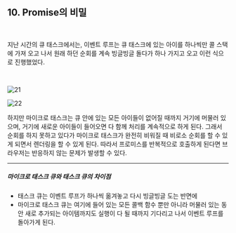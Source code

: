 ## 10. Promise의 비밀

<br>

지난 시간의 큐 태스크에서는, 이벤트 루프는 큐 태스크에 있는 아이를 하나씩만 콜 스택에 가져 오고 나서 원래 하던 순회를 계속 빙글빙글 돌다가 하나 가지고 오고 이런 식으로 진행했었다.

<br>

![21](https://user-images.githubusercontent.com/75867748/109422473-04eabe80-7a1f-11eb-8a2b-a91818421dae.jpg)

![22](https://user-images.githubusercontent.com/75867748/109422474-061beb80-7a1f-11eb-9c34-8e5ba61ea6b6.png)

하지만 마이크로 태스크는 큐 안에 있는 모든 아이들이 없어질 때까지 거기에 머물러 있으며, 거기에 새로운 아이들이 들어오면 다 함께 처리를 계속적으로 하게 된다. 그래서 순회를 하지 못하고 있다가 마이크로 태스크가 완전히 비워질 때 비로소 순회를 할 수 있게 되면서 렌더링을 할 수 있게 된다. 따라서 프로미스를 반복적으로 호출하게 된다면 브라우저는 반응하지 않는 문제가 발생할 수 있다.

---

##### 마이크로 태스크 큐와 태스크 큐의 차이점

- 태스크 큐는 이벤트 루프가 하나씩 옮겨놓고 다시 빙글빙글 도는 반면에
- 마이크로 태스크 큐는 여기에 들어 있는 모든 콜백 함수 뿐만 아니라 머물러 있는 동안 새로 추가되는 아이템까지도 실행이 다 될 때까지 기다리고 나서 이벤트 루프를 돌아가게 된다.
